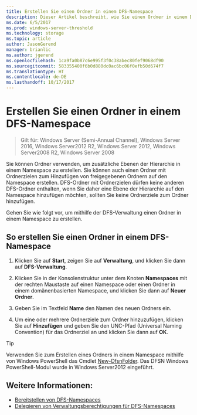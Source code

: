 ```yaml
---
title: Erstellen Sie einen Ordner in einem DFS-Namespace
description: Dieser Artikel beschreibt, wie Sie einen Ordner in einem DFS-Namespace erstellen
ms.date: 6/5/2017
ms.prod: windows-server-threshold
ms.technology: storage
ms.topic: article
author: JasonGerend
manager: brianlic
ms.author: jgerend
ms.openlocfilehash: 1ca9fa0b87c6e995f3f0c38abec80fef9068df90
ms.sourcegitcommit: 583355400f6b0d880dc0ac6bc06f0efb50d674f7
ms.translationtype: HT
ms.contentlocale: de-DE
ms.lasthandoff: 10/17/2017
---
```

# <a name="create-a-folder-in-a-dfs-namespace"></a>Erstellen Sie einen Ordner in einem DFS-Namespace

> Gilt für: Windows Server (Semi-Annual Channel), Windows Server 2016, Windows Server2012 R2, Windows Server 2012, Windows Server2008 R2, Windows Server 2008

Sie können Ordner verwenden, um zusätzliche Ebenen der Hierarchie in einem Namespace zu erstellen. Sie können auch einen Ordner mit Ordnerzielen zum Hinzufügen von freigegebenen Ordnern auf den Namespace erstellen. DFS-Ordner mit Ordnerzielen dürfen keine anderen DFS-Ordner enthalten, wenn Sie daher eine Ebene der Hierarchie auf den Namespace hinzufügen möchten, sollten Sie keine Ordnerziele zum Ordner hinzufügen.

Gehen Sie wie folgt vor, um mithilfe der DFS-Verwaltung einen Ordner in einem Namespace zu erstellen.

## <a name="to-create-a-folder-in-a-dfs-namespace"></a>So erstellen Sie einen Ordner in einem DFS-Namespace

1.  Klicken Sie auf **Start**, zeigen Sie auf **Verwaltung**, und klicken Sie dann auf **DFS-Verwaltung**.

2.  Klicken Sie in der Konsolenstruktur unter dem Knoten **Namespaces** mit der rechten Maustaste auf einen Namespace oder einen Ordner in einem domänenbasierten Namespace, und klicken Sie dann auf **Neuer Ordner**.

3.  Geben Sie im Textfeld **Name** den Namen des neuen Ordners ein.

4.  Um eine oder mehrere Ordnerziele zum Ordner hinzuzufügen, klicken Sie auf **Hinzufügen** und geben Sie den UNC-Pfad (Universal Naming Convention) für das Ordnerziel an und klicken Sie dann auf **OK**.


> [!TIP]
> Verwenden Sie zum Erstellen eines Ordners in einem Namespace mithilfe von Windows PowerShell das Cmdlet [New-DfsnFolder](https://docs.microsoft.com/powershell/module/dfsn/new-dfsnfolder). Das DFSN Windows PowerShell-Modul wurde in Windows Server2012 eingeführt.


## <a name="see-also"></a>Weitere Informationen:

-   [Bereitstellen von DFS-Namespaces](deploying-dfs-namespaces.md)
-   [Delegieren von Verwaltungsberechtigungen für DFS-Namespaces](delegate-management-permissions-for-dfs-namespaces.md)



